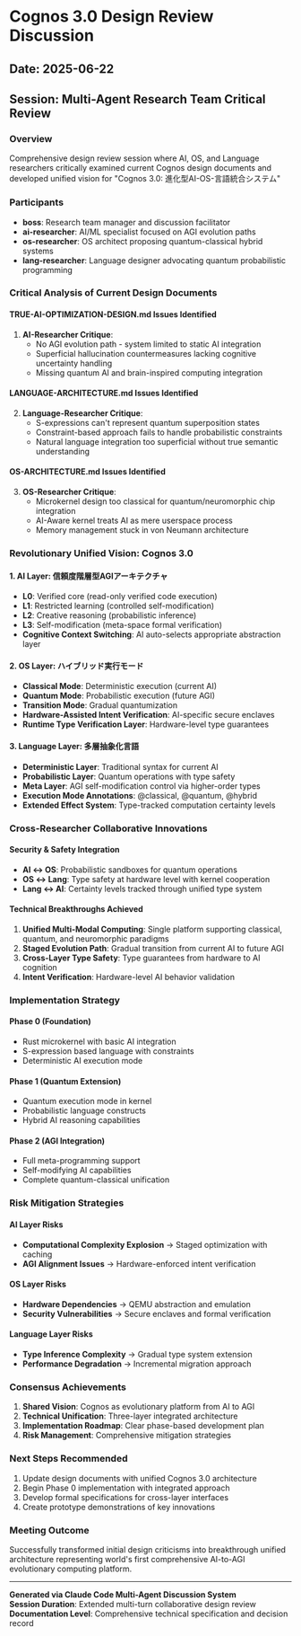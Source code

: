 # Cognos 3.0 Design Review Discussion
## Date: 2025-06-22
## Session: Multi-Agent Research Team Critical Review

### Overview
Comprehensive design review session where AI, OS, and Language researchers critically examined current Cognos design documents and developed unified vision for "Cognos 3.0: 進化型AI-OS-言語統合システム"

### Participants
- **boss**: Research team manager and discussion facilitator
- **ai-researcher**: AI/ML specialist focused on AGI evolution paths
- **os-researcher**: OS architect proposing quantum-classical hybrid systems
- **lang-researcher**: Language designer advocating quantum probabilistic programming

### Critical Analysis of Current Design Documents

#### TRUE-AI-OPTIMIZATION-DESIGN.md Issues Identified
1. **AI-Researcher Critique**: 
   - No AGI evolution path - system limited to static AI integration
   - Superficial hallucination countermeasures lacking cognitive uncertainty handling
   - Missing quantum AI and brain-inspired computing integration
   
#### LANGUAGE-ARCHITECTURE.md Issues Identified
2. **Language-Researcher Critique**:
   - S-expressions can't represent quantum superposition states
   - Constraint-based approach fails to handle probabilistic constraints
   - Natural language integration too superficial without true semantic understanding

#### OS-ARCHITECTURE.md Issues Identified  
3. **OS-Researcher Critique**:
   - Microkernel design too classical for quantum/neuromorphic chip integration
   - AI-Aware kernel treats AI as mere userspace process
   - Memory management stuck in von Neumann architecture

### Revolutionary Unified Vision: Cognos 3.0

#### 1. AI Layer: 信頼度階層型AGIアーキテクチャ
- **L0**: Verified core (read-only verified code execution)
- **L1**: Restricted learning (controlled self-modification)  
- **L2**: Creative reasoning (probabilistic inference)
- **L3**: Self-modification (meta-space formal verification)
- **Cognitive Context Switching**: AI auto-selects appropriate abstraction layer

#### 2. OS Layer: ハイブリッド実行モード
- **Classical Mode**: Deterministic execution (current AI)
- **Quantum Mode**: Probabilistic execution (future AGI)
- **Transition Mode**: Gradual quantumization
- **Hardware-Assisted Intent Verification**: AI-specific secure enclaves
- **Runtime Type Verification Layer**: Hardware-level type guarantees

#### 3. Language Layer: 多層抽象化言語
- **Deterministic Layer**: Traditional syntax for current AI
- **Probabilistic Layer**: Quantum operations with type safety
- **Meta Layer**: AGI self-modification control via higher-order types
- **Execution Mode Annotations**: @classical, @quantum, @hybrid
- **Extended Effect System**: Type-tracked computation certainty levels

### Cross-Researcher Collaborative Innovations

#### Security & Safety Integration
- **AI ↔ OS**: Probabilistic sandboxes for quantum operations
- **OS ↔ Lang**: Type safety at hardware level with kernel cooperation
- **Lang ↔ AI**: Certainty levels tracked through unified type system

#### Technical Breakthroughs Achieved
1. **Unified Multi-Modal Computing**: Single platform supporting classical, quantum, and neuromorphic paradigms
2. **Staged Evolution Path**: Gradual transition from current AI to future AGI
3. **Cross-Layer Type Safety**: Type guarantees from hardware to AI cognition
4. **Intent Verification**: Hardware-level AI behavior validation

### Implementation Strategy

#### Phase 0 (Foundation)
- Rust microkernel with basic AI integration
- S-expression based language with constraints
- Deterministic AI execution mode

#### Phase 1 (Quantum Extension) 
- Quantum execution mode in kernel
- Probabilistic language constructs
- Hybrid AI reasoning capabilities

#### Phase 2 (AGI Integration)
- Full meta-programming support
- Self-modifying AI capabilities  
- Complete quantum-classical unification

### Risk Mitigation Strategies

#### AI Layer Risks
- **Computational Complexity Explosion** → Staged optimization with caching
- **AGI Alignment Issues** → Hardware-enforced intent verification

#### OS Layer Risks  
- **Hardware Dependencies** → QEMU abstraction and emulation
- **Security Vulnerabilities** → Secure enclaves and formal verification

#### Language Layer Risks
- **Type Inference Complexity** → Gradual type system extension
- **Performance Degradation** → Incremental migration approach

### Consensus Achievements

1. **Shared Vision**: Cognos as evolutionary platform from AI to AGI
2. **Technical Unification**: Three-layer integrated architecture
3. **Implementation Roadmap**: Clear phase-based development plan  
4. **Risk Management**: Comprehensive mitigation strategies

### Next Steps Recommended

1. Update design documents with unified Cognos 3.0 architecture
2. Begin Phase 0 implementation with integrated approach
3. Develop formal specifications for cross-layer interfaces
4. Create prototype demonstrations of key innovations

### Meeting Outcome
Successfully transformed initial design criticisms into breakthrough unified architecture representing world's first comprehensive AI-to-AGI evolutionary computing platform.

---
**Generated via Claude Code Multi-Agent Discussion System**  
**Session Duration**: Extended multi-turn collaborative design review  
**Documentation Level**: Comprehensive technical specification and decision record